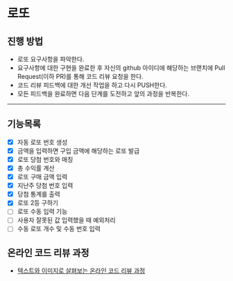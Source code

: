 # 로또
## 진행 방법
* 로또 요구사항을 파악한다.
* 요구사항에 대한 구현을 완료한 후 자신의 github 아이디에 해당하는 브랜치에 Pull Request(이하 PR)를 통해 코드 리뷰 요청을 한다.
* 코드 리뷰 피드백에 대한 개선 작업을 하고 다시 PUSH한다.
* 모든 피드백을 완료하면 다음 단계를 도전하고 앞의 과정을 반복한다.

---

## 기능목록
- [X] 자동 로또 번호 생성
- [X] 금액을 입력하면 구입 금액에 해당하는 로또 발급
- [X] 로또 당첨 번호와 매칭
- [X] 총 수익률 계산
- [X] 로또 구매 금액 입력
- [X] 지난주 당첨 번호 입력
- [X] 당첨 통계를 출력
- [X] 로또 2등 구하기
- [ ] 로또 수동 입력 기능
- [ ] 사용자 잘못된 값 입력했을 때 예외처리   
- [ ] 수동 로또 개수 및 수동 번호 입력

## 온라인 코드 리뷰 과정
* [텍스트와 이미지로 살펴보는 온라인 코드 리뷰 과정](https://github.com/next-step/nextstep-docs/tree/master/codereview)